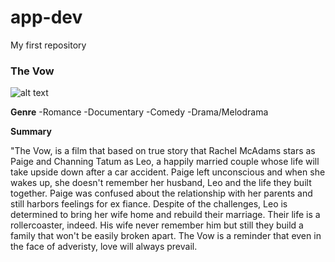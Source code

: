# app-dev
My first repository
### The Vow

![alt text]([https://en.wikipedia.org/wiki/File:The_Vow_Poster.jpg](https://en.wikipedia.org/wiki/File:The_Vow_Poster.jpg))

**Genre**
-Romance
-Documentary
-Comedy
-Drama/Melodrama

**Summary**
<p>"The Vow, is a film that based on true story that Rachel McAdams stars as Paige and Channing Tatum as Leo, a happily married couple whose life will take upside down after a car accident. Paige left unconscious and when she wakes up, she doesn't remember her husband, Leo and the life they built together. Paige was confused about the relationship with her parents and still harbors feelings for ex fiance. Despite of the challenges, Leo is determined to bring her wife home and rebuild their marriage. Their life is a rollercoaster, indeed. His wife never remember him but still they build a family that won't be easily broken apart. The Vow is a reminder that even in the face of adveristy, love will always prevail. </p>
